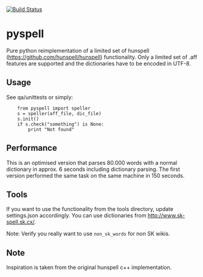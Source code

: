 [![Build Status](https://travis-ci.org/vidiecan/pyspell.svg?branch=master)](https://travis-ci.org/vidiecan/pyspell)

pyspell
=======

Pure python reimplementation of a limited set of hunspell (https://github.com/hunspell/hunspell) functionality.
Only a limited set of .aff features are supported and the dictionaries have to be encoded in UTF-8.

Usage
-----

See qa/unittests or simply:

```
    from pyspell import speller
    s = speller(aff_file, dic_file)
    s.init()
    if s.check("something") is None:
        print "Not found"
```


Performance
-----------
This is an optimised version that parses 80.000 words with a normal dictionary in approx. 6 seconds
including dictionary parsing.
The first version performed the same task on the same machine in 150 seconds.

Tools
-----

If you want to use the functionality from the tools directory, update settings.json accordingly. You can use
dictionaries from http://www.sk-spell.sk.cx/.

Note: Verify you really want to use `non_sk_words` for non SK wikis.


Note
----
Inspiration is taken from the original hunspell c++ implementation.
